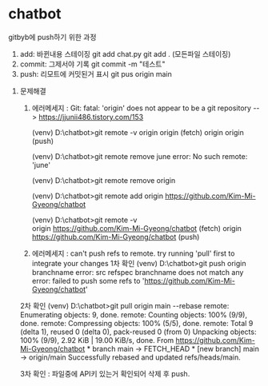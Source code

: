 # chatbot

gitbyb에 push하기 위한 과정
1) add: 바뀐내용 스테이징
git add chat.py
git add . (모든파일 스테이징)
2) commit: 그제서야 기록
git commit -m "테스트"
3) push: 리모트에 커밋된거 표시
git pus origin main

1. 문제해결
   1) 에러메세지 : Git: fatal: 'origin' does not appear to be a git repository --> https://jjunii486.tistory.com/153
      
      (venv) D:\chatbot>git remote -v
      origin  origin (fetch)
      origin  origin (push)

      (venv) D:\chatbot>git remote remove june
      error: No such remote: 'june'

      (venv) D:\chatbot>git remote remove origin

      (venv) D:\chatbot>git remote add origin https://github.com/Kim-Mi-Gyeong/chatbot

      (venv) D:\chatbot>git remote -v            
      origin  https://github.com/Kim-Mi-Gyeong/chatbot (fetch)
      origin  https://github.com/Kim-Mi-Gyeong/chatbot (push)

    2) 에러메세지 : can't push refs to remote. try running 'pull' first to integrate your changes
      1차 확인
      (venv) D:\chatbot>git push origin branchname
      error: src refspec branchname does not match any
      error: failed to push some refs to 'https://github.com/Kim-Mi-Gyeong/chatbot'

      2차 확인
      (venv) D:\chatbot>git pull origin main --rebase
      remote: Enumerating objects: 9, done.
      remote: Counting objects: 100% (9/9), done.
      remote: Compressing objects: 100% (5/5), done.
      remote: Total 9 (delta 1), reused 0 (delta 0), pack-reused 0 (from 0)
      Unpacking objects: 100% (9/9), 2.92 KiB | 19.00 KiB/s, done.
      From https://github.com/Kim-Mi-Gyeong/chatbot
       * branch            main       -> FETCH_HEAD
       * [new branch]      main       -> origin/main
      Successfully rebased and updated refs/heads/main.

      3차 확인 : 파일중에 API키 있는거 확인되어 삭제 후 push.

   

    
